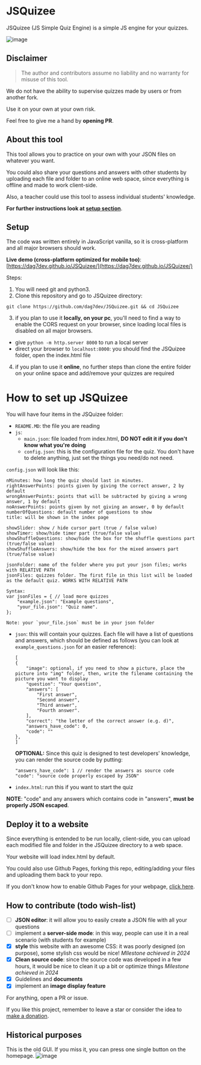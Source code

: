 # JSQuizee
JSQuizee (JS Simple Quiz Engine) is a simple JS engine for your quizzes.

![image](https://github.com/dag7dev/JSQuizee/assets/44711271/7db83788-8162-4ffc-91b6-71dd098db3c9)


## Disclaimer
> The author and contributors assume no liability and no warranty for misuse of this tool.

We do not have the ability to supervise quizzes made by users or from another fork.

Use it on your own at your own risk.

Feel free to give me a hand by **opening PR**. 


## About this tool
This tool allows you to practice on your own with your JSON files on whatever you want.

You could also share your questions and answers with other students by uploading each file and folder to an online web space, since everything is offline and made to work client-side.

Also, a teacher could use this tool to assess individual students' knowledge.

**For further instructions look at [setup section](#setup)**.

## Setup
The code was written entirely in JavaScript vanilla, so it is cross-platform and all major browsers should work. 

**Live demo (cross-platform optimized for mobile too)**: [https://dag7dev.github.io/JSQuizee/](https://dag7dev.github.io/JSQuizee/)

Steps:
1. You will need git and python3.
2. Clone this repository and go to JSQuizee directory:
```
git clone https://github.com/dag7dev/JSQuizee.git && cd JSQuizee
```
3. if you plan to use it **locally, on your pc**, you'll need to find a way to enable the CORS request on your browser, since loading local files is disabled on all major browsers.
- give `python -m http.server 8000` to run a local server
- direct your browser to `localhost:8000`: you should find the JSQuizee folder, open the index.html file

4. if you plan to use it **online**, no further steps than clone the entire folder on your online space and add/remove your quizzes are required 

# How to set up JSQuizee
You will have four items in the JSQuizee folder:
- `README.MD`: the file you are reading
- `js`:
    - `main.json`: file loaded from index.html, __DO NOT edit it if you don't know what you're doing__
    - `config.json`: this is the configuration file for the quiz. You don't have to delete anything, just set the things you need/do not need.

`config.json` will look like this:
```
nMinutes: how long the quiz should last in minutes.
rightAnswerPoints: points given by giving the correct answer, 2 by default
wrongAnswerPoints: points that will be subtracted by giving a wrong answer, 1 by default
noAnswerPoints: points given by not giving an answer, 0 by default
numberOfQuestions: default number of questions to show
title: will be shown in the index page

showSlider: show / hide cursor part (true / false value)
showTimer: show/hide timer part (true/false value)
showShuffleQuestions: show/hide the box for the shuffle questions part (true/false value)
showShuffleAnswers: show/hide the box for the mixed answers part (true/false value)

jsonFolder: name of the folder where you put your json files; works with RELATIVE PATH
jsonFiles: quizzes folder. The first file in this list will be loaded as the default quiz. WORKS WITH RELATIVE PATH

Syntax:
var jsonFiles = { // load more quizzes
    "example.json": "Example questions",
    "your_file.json": "Quiz name".
};

Note: your `your_file.json` must be in your json folder
```
- `json`: this will contain your quizzes. Each file will have a list of questions and answers, which should be defined as follows (you can look at `example_questions.json` for an easier reference):
    ```
    [
    {
        "image": optional, if you need to show a picture, place the picture into "img" folder, then, write the filename containing the picture you want to display
        "question": "Your question",
        "answers": [
            "First answer",
            "Second answer",
            "Third answer",
            "Fourth answer".
        ],
        "correct": "the letter of the correct answer (e.g. d)",
        "answers_have_code": 0,
        "code": ""
    },
    ]
    ```
    
    **OPTIONAL:** Since this quiz is designed to test developers' knowledge, you can render the source code by putting:
    ```
    "answers_have_code": 1 // render the answers as source code
    "code": "source code properly escaped by JSON"
    ```

- `index.html`: run this if you want to start the quiz

**NOTE**: "code" and any answers which contains code in "answers", __must be properly JSON escaped__.

## Deploy it to a website
Since everything is entended to be run locally, client-side, you can upload each modified file and folder in the JSQuizee directory to a web space.

Your website will load index.html by default.

You could also use Github Pages, forking this repo, editing/adding your files and uploading them back to your repo.

If you don't know how to enable Github Pages for your webpage, [click here](https://guides.github.com/features/pages/).

## How to contribute (todo wish-list)

- [ ] **JSON editor**: it will allow you to easily create a JSON file with all your questions
- [ ] implement a **server-side mode**: in this way, people can use it in a real scenario (with students for example)
- [X] **style** this website with an awesome CSS: it was poorly designed (on purpose), some stylish css would be nice! _MIlestone achieved in 2024_
- [X] **Clean source code**: since the source code was developed in a few hours, it would be nice to clean it up a bit or optimize things _Milestone achieved in 2024_
- [X] Guidelines and **documents**
- [X] implement an **image display feature**

For anything, open a PR or issue.

If you like this project, remember to leave a star or consider the idea to [make a donation](https://www.paypal.com/paypalme/therealdag7).

## Historical purposes
This is the old GUI. If you miss it, you can press one single button on the homepage.
![image](https://github.com/dag7dev/JSQuizee/assets/44711271/3051f003-e289-4c9d-b8cf-880e36b28a6c)
